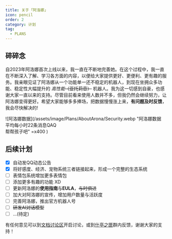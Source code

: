 ```yaml
---
title: 关于「阿洛娜」
icon: pencil
order: 2
category: 计划
tag:
  - PLANS
---
```


## **碎碎念**

自2023年阿洛娜首次上线以来，我一直在不断地完善她。在这个过程中，我一直在不断深入了解、学习各方面的内容，以便给大家提供更好、更便利、更有趣的服务。我亲眼见证了阿洛娜从一个功能单一还不稳定的机器人，到现在坐拥众多功能、稳定性大幅提升的 *高性能*~~（亚托莉音）~~ 机器人。我为这一切感到自豪，也感谢大家一直以来的支持。尽管目前看来使用人数并不多，但我仍然会继续努力，让阿洛娜变得更好。希望大家能够多多捧场，把数据慢慢涨上来，**有问题及时反馈**，我会尽快解决的!

![阿洛娜数据](/assets/image/Plans/AboutArona/Security.webp "阿洛娜数据<br>平均每小时22条消息QAQ<br>帮帮孩子吧" =x400 )

## **后续计划**

- [x] 自动发QQ动态公告
- [x] 将好感度、经济、宠物系统三者链接起来，形成一个完整的生态系统
- [ ] 表情包系统增加更多表情包
- [ ] 添加更多有趣的功能 XD
- [ ] 更新阿洛娜的**使用指南**与**EULA**，~~与时俱进~~
- [ ] 加大对阿洛娜的宣传，增加用户数量与活跃度
- [ ] 完善阿洛娜，推出官方机器人号
- [ ] ~~研发AI对话模型~~
- [ ] ...(待定)

有任何意见可以到[文档讨论区](https://github.com/NaxidaAndHoshiran/AronaQQBotDoc/discussions)开启讨论，或到[什亭之匣](https://qm.qq.com/q/Xh6RaGrOgg)群内反馈，谢谢大家的支持！

<!-- ## **后记** -->